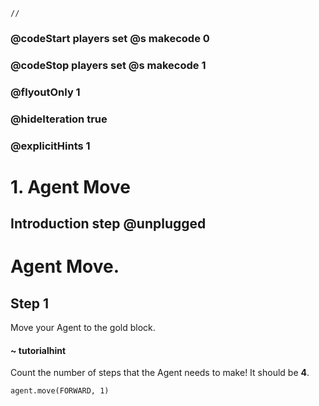 ```template
//
```

### @codeStart players set @s makecode 0
### @codeStop players set @s makecode 1

### @flyoutOnly 1
### @hideIteration true 
### @explicitHints 1

# 1. Agent Move

## Introduction step @unplugged

# Agent Move.

## Step 1

Move your Agent to the gold block.

#### ~ tutorialhint 

Count the number of steps that the Agent needs to make! It should be **4**. 


```ghost
agent.move(FORWARD, 1)
```
